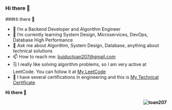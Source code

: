 <div style="clear: both;">
  <div style="float: left; margin-right 1em;">
    <img align="right" src="https://komarev.com/ghpvc/?username=toan207&label=Profile%20views&color=0e75b6&style=flat" alt="">
  </div>
  <div>
    <h3>Hi there 👋</h3>
  </div>
</div>

###Hi there 👋

- 🔭 I’m a Backend Developer and Algorithm Engineer
- 🌱 I’m currently learning System Design, Microservices, DevOps, Database High Performance
- 💬 Ask me about Algorithm, System Design, Database, anything about technical solutions
- 📫 How to reach me: buiductoan207@gmail.com
- 🗒 I really like solving algorithm problems, so I am very active at LeetCode. You can follow it at [My LeetCode](https://leetcode.com/u/toan207/)
- 🏅 I have several certifications in engineering and this is [My Technical Certificate](https://github.com/toan207/My-Certificate)

<p align="left"> <b>Hi there<b> 👋</p>
<img style="float: right;" src="https://komarev.com/ghpvc/?username=toan207&label=Profile%20views&color=0e75b6&style=flat" alt="toan207" > 
